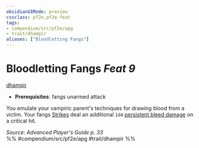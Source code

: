 ```yaml
---
obsidianUIMode: preview
cssclass: pf2e,pf2e-feat
tags:
- compendium/src/pf2e/apg
- trait/dhampir
aliases: ["Bloodletting Fangs"]
---
```

# Bloodletting Fangs  *Feat 9*  
[dhampir](rules/traits/dhampir-b1.md)  

- **Prerequisites**: fangs unarmed attack

You emulate your vampiric parent's techniques for drawing blood from a victim. Your fangs [Strikes](rules/actions/strike.md) deal an additional `1d4` [persistent bleed damage](rules/conditions.md#Persistent%20Damage) on a critical hit.

*Source: Advanced Player's Guide p. 33*  
%% #compendium/src/pf2e/apg #trait/dhampir %%